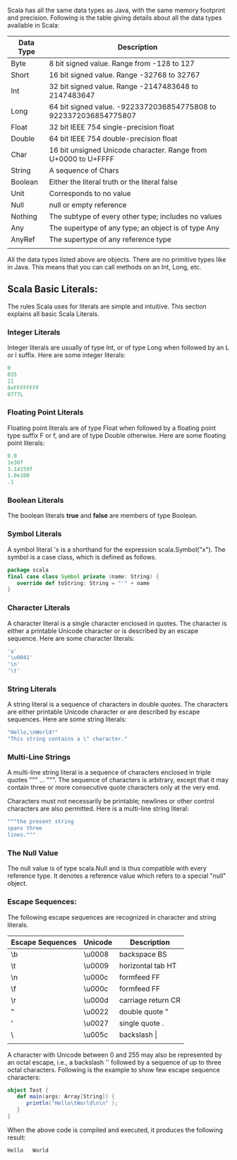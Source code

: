 Scala has all the same data types as Java, with the same memory footprint and precision. Following is the table giving details about all the data types available in Scala:

|Data Type|	Description|
|----|----|
|Byte|	8 bit signed value. Range from -128 to 127|
|Short|	16 bit signed value. Range -32768 to 32767|
|Int	|32 bit signed value. Range -2147483648 to 2147483647|
|Long	|64 bit signed value. -9223372036854775808 to 9223372036854775807|
|Float|	32 bit IEEE 754 single-precision float|
|Double	|64 bit IEEE 754 double-precision float|
|Char|	16 bit unsigned Unicode character. Range from U+0000 to U+FFFF|
|String	|A sequence of Chars|
|Boolean|	Either the literal truth or the literal false|
|Unit	|Corresponds to no value|
|Null|	null or empty reference|
|Nothing	|The subtype of every other type; includes no values|
|Any|	The supertype of any type; an object is of type Any|
|AnyRef	|The supertype of any reference type|
|||
All the data types listed above are objects. There are no primitive types like in Java. This means that you can call methods on an Int, Long, etc.

## Scala Basic Literals:
The rules Scala uses for literals are simple and intuitive. This section explains all basic Scala Literals.

### Integer Literals
Integer literals are usually of type Int, or of type Long when followed by an L or l suffix. Here are some integer literals:
```Scala
0
035
21 
0xFFFFFFFF 
0777L
```
### Floating Point Literals
Floating point literals are of type Float when followed by a floating point type suffix F or f, and are of type Double otherwise. Here are some floating point literals:
```Scala
0.0 
1e30f 
3.14159f 
1.0e100
.1
```
### Boolean Literals
The boolean literals **true** and **false** are members of type Boolean.

### Symbol Literals
A symbol literal 'x is a shorthand for the expression scala.Symbol("x"). The symbol is a case class, which is defined as follows.
```Scala
package scala
final case class Symbol private (name: String) {
   override def toString: String = "'" + name
}
```
### Character Literals
A character literal is a single character enclosed in quotes. The character is either a printable Unicode character or is described by an escape sequence. Here are some character literals:
```Scala
'a' 
'\u0041'
'\n'
'\t'
```
### String Literals
A string literal is a sequence of characters in double quotes. The characters are either printable Unicode character or are described by escape sequences. Here are some string literals:
```Scala
"Hello,\nWorld!"
"This string contains a \" character."
```
### Multi-Line Strings
A multi-line string literal is a sequence of characters enclosed in triple quotes """ ... """. The sequence of characters is arbitrary, except that it may contain three or more consecutive quote characters only at the very end.

Characters must not necessarily be printable; newlines or other control characters are also permitted. Here is a multi-line string literal:
```Scala
"""the present string
spans three
lines."""
```
### The Null Value
The null value is of type scala.Null and is thus compatible with every reference type. It denotes a reference value which refers to a special "null" object.

 

### Escape Sequences:
The following escape sequences are recognized in character and string literals.

|Escape Sequences|	Unicode	|Description|
|----|----|----|
|\b	|\u0008|	backspace BS|
|\t	|\u0009	|horizontal tab HT|
|\n|	\u000c|	formfeed FF|
|\f	|\u000c	|formfeed FF|
|\r|	\u000d|	carriage return CR|
|\"|	\u0022|double quote "|
|\'|	\u0027|	single quote .|
|\\	|\u005c	|backslash \|
||||
A character with Unicode between 0 and 255 may also be represented by an octal escape, i.e., a backslash '\' followed by a sequence of up to three octal characters. Following is the example to show few escape sequence characters:
```Scala
object Test {
   def main(args: Array[String]) {
      println("Hello\tWorld\n\n" );
   }
} 
```
When the above code is compiled and executed, it produces the following result:
```Scala
Hello   World
```